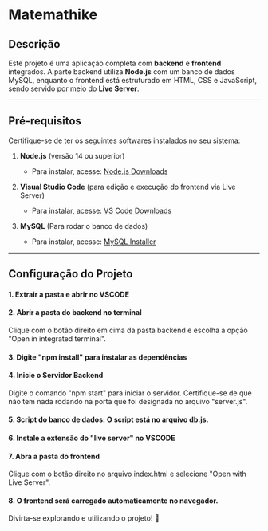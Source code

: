 ﻿# Matemathike
## Descrição

Este projeto é uma aplicação completa com **backend** e **frontend** integrados. A parte backend utiliza **Node.js** com um banco de dados MySQL, enquanto o frontend está estruturado em HTML, CSS e JavaScript, sendo servido por meio do **Live Server**.

---

## Pré-requisitos

Certifique-se de ter os seguintes softwares instalados no seu sistema:

1. **Node.js** (versão 14 ou superior)  
   - Para instalar, acesse: [Node.js Downloads](https://nodejs.org/)

2. **Visual Studio Code** (para edição e execução do frontend via Live Server)  
   - Para instalar, acesse: [VS Code Downloads](https://code.visualstudio.com/)


3. **MySQL** (Para rodar o banco de dados)  
   - Para instalar, acesse: [MySQL Installer](https://dev.mysql.com/downloads/installer/)

---

## Configuração do Projeto

#### 1. Extrair a pasta e abrir no VSCODE
#### 2. Abrir a pasta do backend no terminal
Clique com o botão direito em cima da pasta backend e escolha a opção "Open in integrated terminal".
#### 3. Digite "npm install" para instalar as dependências
#### 4.  Inicie o Servidor Backend
Digite o comando "npm start" para iniciar o servidor. Certifique-se de que não tem nada rodando na porta que foi designada no arquivo "server.js".
#### 5. Script do banco de dados: O script está no arquivo db.js.
#### 6. Instale a extensão do "live server" no VSCODE
#### 7. Abra a pasta do frontend
Clique com o botão direito no arquivo index.html e selecione "Open with Live Server".
#### 8. O frontend será carregado automaticamente no navegador.

Divirta-se explorando e utilizando o projeto! 🎉
